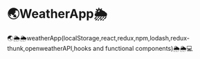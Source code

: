 # 🌏WeatherApp🌦
🌏🌦🌦weatherApp(localStorage,react,redux,npm,lodash,redux-thunk,openweatherAPI,hooks and functional components)🌦🌦💻
